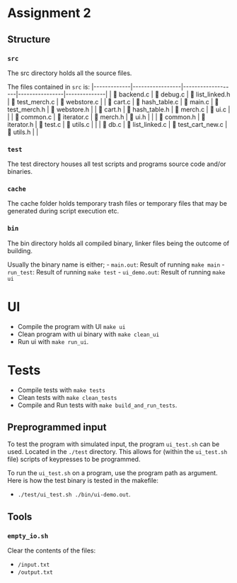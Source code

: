 # Assignment 2 

## Structure

### `src`
The src directory holds all the source files.


The files contained in `src` is:
|-------------|-----------------|-------------------|----------------|--------------|
|  backend.c |  debug.c       |  list_linked.h   |  test_merch.c |  webstore.c |
|  cart.c    |  hash_table.c  |  main.c          |  test_merch.h |  webstore.h |
|  cart.h    |  hash_table.h  |  merch.c         |  ui.c         |              |
|  common.c  |  iterator.c    |  merch.h         |  ui.h         |              |
|  common.h  |  iterator.h    |  test.c          |  utils.c      |              |
|  db.c      |  list_linked.c |  test_cart_new.c |  utils.h      |              |

### `test`
The test directory houses all test scripts and programs source code
and/or binaries.



### `cache`
The cache folder holds temporary trash files or temporary files that
may be generated during script execution etc.

### `bin`
The bin directory holds all compiled binary, linker files being the
outcome of building.

Usually the binary name is either;
	- `main.out`:    Result of running `make main`
	- `run_test`:    Result of running `make test`
    - `ui_demo.out`: Result of running `make ui`
# UI
- Compile the program with UI `make ui`
- Clean program with ui binary with `make clean_ui`
- Run ui with `make run_ui`.

# Tests
- Compile tests with `make tests`
- Clean tests with `make clean_tests`
- Compile and Run tests with `make build_and_run_tests`.


## Preprogrammed input
To test the program with simulated input, the program `ui_test.sh` can
be used. Located in the `./test` directory. This allows for (within
the `ui_test.sh` file) scripts of keypresses to be programmed.

To run the `ui_test.sh` on a program, use the program path as
argument.  Here is how the test binary is tested in the makefile:

- `./test/ui_test.sh ./bin/ui-demo.out`.


## Tools 

### `empty_io.sh`

Clear the contents of the files:
 - `/input.txt` 
 - `/output.txt`
